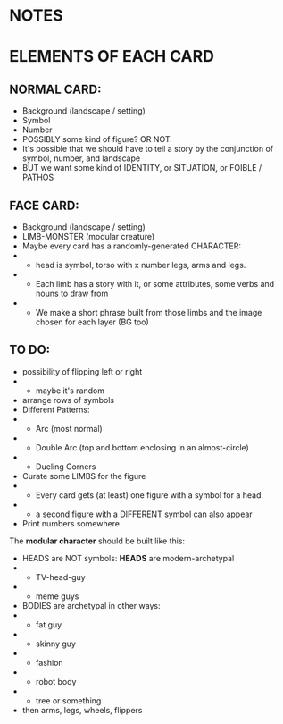 # NOTES

# ELEMENTS OF EACH CARD
## NORMAL CARD:
* Background (landscape / setting)
* Symbol
* Number
* POSSIBLY some kind of figure? OR NOT.
* It's possible that we should have to tell a story by the conjunction of symbol, number, and landscape
* BUT we want some kind of IDENTITY, or SITUATION, or FOIBLE / PATHOS
## FACE CARD:
* Background (landscape / setting)
* LIMB-MONSTER (modular creature)
* Maybe every card has a randomly-generated CHARACTER:
* * head is symbol, torso with x number legs, arms and legs.
* * Each limb has a story with it, or some attributes, some verbs and nouns to draw from
* * We make a short phrase built from those limbs and the image chosen for each layer (BG too)


## TO DO:
* possibility of flipping left or right
* * maybe it's random
* arrange rows of symbols
* Different Patterns:
* * Arc (most normal)
* * Double Arc (top and bottom enclosing in an almost-circle)
* * Dueling Corners
* Curate some LIMBS for the figure
* * Every card gets (at least) one figure with a symbol for a head.
* * a second figure with a DIFFERENT symbol can also appear
* Print numbers somewhere

The **modular character** should be built like this:
* HEADS are NOT symbols: **HEADS** are modern-archetypal
* * TV-head-guy
* * meme guys
* BODIES are archetypal in other ways:
* * fat guy
* * skinny guy
* * fashion
* * robot body
* * tree or something
* then arms, legs, wheels, flippers
